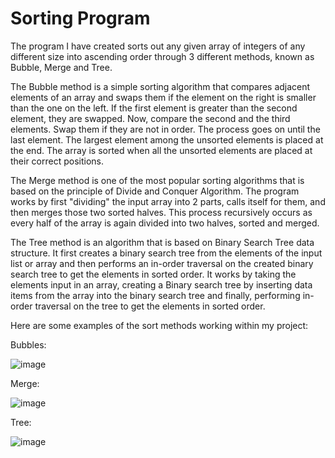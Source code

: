 # Sorting Program

The program I have created sorts out any given array of integers of any different size into ascending order through 3 different methods, known as Bubble, Merge and Tree.

The Bubble method is a simple sorting algorithm that compares adjacent elements of an array and swaps them if the element on the right is smaller than the one on the left. If the first element is greater than the second element, they are swapped. Now, compare the second and the third elements. Swap them if they are not in order. The process goes on until the last element. The largest element among the unsorted elements is placed at the end. The array is sorted when all the unsorted elements are placed at their correct positions.

The Merge method is one of the most popular sorting algorithms that is based on the principle of Divide and Conquer Algorithm. The program works by first &quot;dividing&quot; the input array into 2 parts, calls itself for them, and then merges those two sorted halves. This process recursively occurs as every half of the array is again divided into two halves, sorted and merged.

The Tree method is an algorithm that is based on Binary Search Tree data structure. It first creates a binary search tree from the elements of the input list or array and then performs an in-order traversal on the created binary search tree to get the elements in sorted order. It works by taking the elements input in an array, creating a Binary search tree by inserting data items from the array into the binary search tree and finally, performing in-order traversal on the tree to get the elements in sorted order.

Here are some examples of the sort methods working within my project:

Bubbles:

![image](https://user-images.githubusercontent.com/60224152/178159141-6026f466-ee6c-47ee-b50b-a31b50ceec40.png)

Merge:

![image](https://user-images.githubusercontent.com/60224152/178159150-bd454b78-0fb0-4572-9171-f961dc1918d9.png)

Tree:

![image](https://user-images.githubusercontent.com/60224152/178159158-cd4c5979-a410-4633-81e9-a2c15ebadb51.png)
